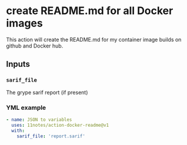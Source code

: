 # create README.md for all Docker images
This action will create the README.md for my container image builds on github and Docker hub.

## Inputs

### `sarif_file`

The grype sarif report (if present)

### YML example 
```yml
- name: JSON to variables
  uses: 11notes/action-docker-readme@v1
  with:
    sarif_file: 'report.sarif'
```
